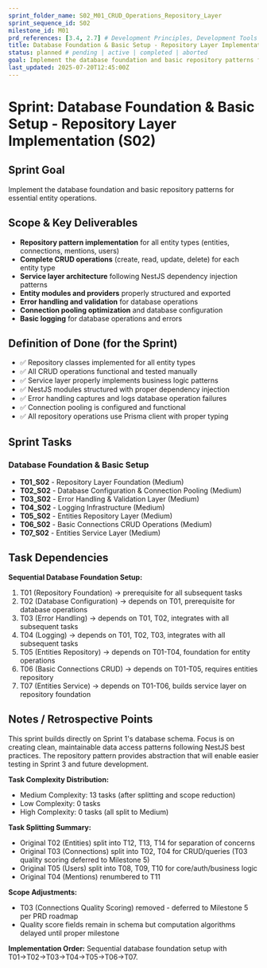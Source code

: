 ```yaml
---
sprint_folder_name: S02_M01_CRUD_Operations_Repository_Layer
sprint_sequence_id: S02
milestone_id: M01
prd_references: [3.4, 2.7] # Development Principles, Development Tools
title: Database Foundation & Basic Setup - Repository Layer Implementation
status: planned # pending | active | completed | aborted
goal: Implement the database foundation and basic repository patterns for essential entity operations.
last_updated: 2025-07-20T12:45:00Z
---
```


# Sprint: Database Foundation & Basic Setup - Repository Layer Implementation (S02)

## Sprint Goal

Implement the database foundation and basic repository patterns for essential entity operations.

## Scope & Key Deliverables

- **Repository pattern implementation** for all entity types (entities, connections, mentions, users)
- **Complete CRUD operations** (create, read, update, delete) for each entity type
- **Service layer architecture** following NestJS dependency injection patterns
- **Entity modules and providers** properly structured and exported
- **Error handling and validation** for database operations
- **Connection pooling optimization** and database configuration
- **Basic logging** for database operations and errors

## Definition of Done (for the Sprint)

- ✅ Repository classes implemented for all entity types
- ✅ All CRUD operations functional and tested manually
- ✅ Service layer properly implements business logic patterns
- ✅ NestJS modules structured with proper dependency injection
- ✅ Error handling captures and logs database operation failures
- ✅ Connection pooling is configured and functional
- ✅ All repository operations use Prisma client with proper typing

## Sprint Tasks

### Database Foundation & Basic Setup
- **T01_S02** - Repository Layer Foundation (Medium)
- **T02_S02** - Database Configuration & Connection Pooling (Medium)
- **T03_S02** - Error Handling & Validation Layer (Medium)  
- **T04_S02** - Logging Infrastructure (Medium)
- **T05_S02** - Entities Repository Layer (Medium)
- **T06_S02** - Basic Connections CRUD Operations (Medium)
- **T07_S02** - Entities Service Layer (Medium)

## Task Dependencies

**Sequential Database Foundation Setup:**
1. T01 (Repository Foundation) → prerequisite for all subsequent tasks
2. T02 (Database Configuration) → depends on T01, prerequisite for database operations
3. T03 (Error Handling) → depends on T01, T02, integrates with all subsequent tasks
4. T04 (Logging) → depends on T01, T02, T03, integrates with all subsequent tasks
5. T05 (Entities Repository) → depends on T01-T04, foundation for entity operations
6. T06 (Basic Connections CRUD) → depends on T01-T05, requires entities repository
7. T07 (Entities Service) → depends on T01-T06, builds service layer on repository foundation

## Notes / Retrospective Points

This sprint builds directly on Sprint 1's database schema. Focus is on creating clean, maintainable data access patterns following NestJS best practices. The repository pattern provides abstraction that will enable easier testing in Sprint 3 and future development.

**Task Complexity Distribution:**
- Medium Complexity: 13 tasks (after splitting and scope reduction)
- Low Complexity: 0 tasks
- High Complexity: 0 tasks (all split to Medium)

**Task Splitting Summary:**
- Original T02 (Entities) split into T12, T13, T14 for separation of concerns
- Original T03 (Connections) split into T02, T04 for CRUD/queries (T03 quality scoring deferred to Milestone 5)
- Original T05 (Users) split into T08, T09, T10 for core/auth/business logic
- Original T04 (Mentions) renumbered to T11

**Scope Adjustments:**
- T03 (Connections Quality Scoring) removed - deferred to Milestone 5 per PRD roadmap
- Quality score fields remain in schema but computation algorithms delayed until proper milestone

**Implementation Order:** Sequential database foundation setup with T01→T02→T03→T04→T05→T06→T07.

